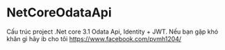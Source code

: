# NetCoreOdataApi
Cấu trúc project .Net core 3.1 Odata Api, Identity + JWT.
Nếu bạn gặp khó khăn gì hãy ib cho tôi https://www.facebook.com/pvmh1204/
